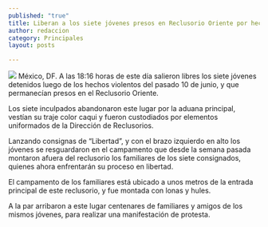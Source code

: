 ```yaml
---
published: "true"
title: Liberan a los siete jóvenes presos en Reclusorio Oriente por hechos del 10 de junio
author: redaccion
category: Principales
layout: posts

---
```


![](http://i.imgur.com/4VHg6Df.jpg)
México, DF. A las 18:16 horas de este día salieron libres los siete jóvenes detenidos luego de los hechos violentos del pasado 10 de junio, y que permanecían presos en el Reclusorio Oriente.

Los siete inculpados abandonaron este lugar por la aduana principal, vestían su traje color caqui y fueron custodiados por elementos uniformados de la Dirección de Reclusorios.

Lanzando consignas de “Libertad”, y con el brazo izquierdo en alto los jóvenes se resguardaron en el campamento que desde la semana pasada montaron afuera del reclusorio los familiares de los siete consignados, quienes ahora enfrentarán su proceso en libertad.

El campamento de los familiares está ubicado a unos metros de la entrada principal de este reclusorio, y fue montada con lonas y hules.

A la par arribaron a este lugar centenares de familiares y amigos de los mismos jóvenes, para realizar una manifestación de protesta.
